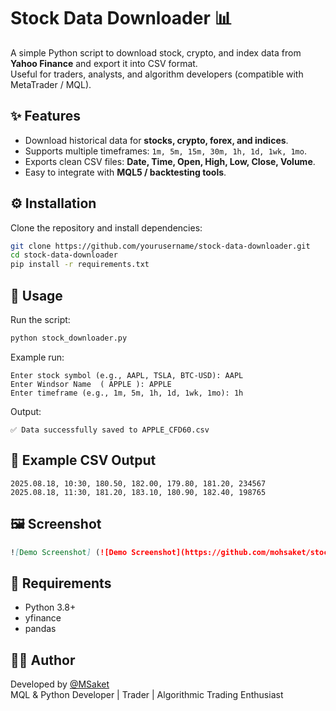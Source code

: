 
# Stock Data Downloader 📊

A simple Python script to download stock, crypto, and index data from **Yahoo Finance** and export it into CSV format.  
Useful for traders, analysts, and algorithm developers (compatible with MetaTrader / MQL).

## ✨ Features
- Download historical data for **stocks, crypto, forex, and indices**.
- Supports multiple timeframes: `1m, 5m, 15m, 30m, 1h, 1d, 1wk, 1mo`.
- Exports clean CSV files: **Date, Time, Open, High, Low, Close, Volume**.
- Easy to integrate with **MQL5 / backtesting tools**.

## ⚙️ Installation
Clone the repository and install dependencies:

```bash
git clone https://github.com/yourusername/stock-data-downloader.git
cd stock-data-downloader
pip install -r requirements.txt
```

## 🚀 Usage
Run the script:

```bash
python stock_downloader.py
```

Example run:
```
Enter stock symbol (e.g., AAPL, TSLA, BTC-USD): AAPL
Enter Windsor Name  ( APPLE ): APPLE
Enter timeframe (e.g., 1m, 5m, 1h, 1d, 1wk, 1mo): 1h
```

Output:
```
✅ Data successfully saved to APPLE_CFD60.csv
```

## 📂 Example CSV Output
```
2025.08.18, 10:30, 180.50, 182.00, 179.80, 181.20, 234567
2025.08.18, 11:30, 181.20, 183.10, 180.90, 182.40, 198765
```

## 🖼 Screenshot

```markdown
![Demo Screenshot] (![Demo Screenshot](https://github.com/mohsaket/stock-yahoo-downloader/raw/main/assets/demo.png)
```

## 📌 Requirements
- Python 3.8+
- yfinance
- pandas

## 👨‍💻 Author
Developed by [@MSaket](https://t.me/MSaket)  
MQL & Python Developer | Trader | Algorithmic Trading Enthusiast
